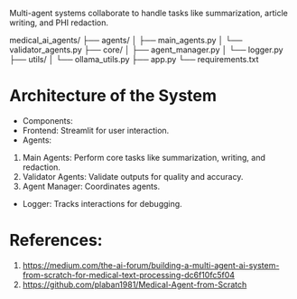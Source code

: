 Multi-agent systems collaborate to handle tasks like summarization, article writing, and PHI redaction.

medical_ai_agents/
├── agents/
│ ├── main_agents.py
│ └── validator_agents.py
├── core/
│ ├── agent_manager.py
│ └── logger.py
├── utils/
│ └── ollama_utils.py
├── app.py
└── requirements.txt


# Architecture of the System
- Components:
-  Frontend: Streamlit for user interaction.
- Agents:
1. Main Agents: Perform core tasks like summarization, writing, and redaction.
2. Validator Agents: Validate outputs for quality and accuracy.
3. Agent Manager: Coordinates agents.
- Logger: Tracks interactions for debugging.


# References: 
1. https://medium.com/the-ai-forum/building-a-multi-agent-ai-system-from-scratch-for-medical-text-processing-dc6f10fc5f04
2. https://github.com/plaban1981/Medical-Agent-from-Scratch
